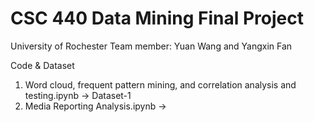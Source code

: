# CSC 440 Data Mining Final Project
University of Rochester
Team member: Yuan Wang and Yangxin Fan

Code & Dataset

1. Word cloud, frequent pattern mining, and correlation analysis and testing.ipynb -> Dataset-1
2. Media Reporting Analysis.ipynb ->

